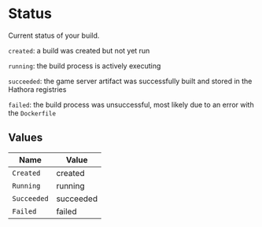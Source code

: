 # Status

Current status of your build.

`created`: a build was created but not yet run

`running`: the build process is actively executing

`succeeded`: the game server artifact was successfully built and stored in the Hathora registries

`failed`: the build process was unsuccessful, most likely due to an error with the `Dockerfile`


## Values

| Name        | Value       |
| ----------- | ----------- |
| `Created`   | created     |
| `Running`   | running     |
| `Succeeded` | succeeded   |
| `Failed`    | failed      |
